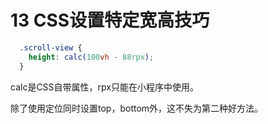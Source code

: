 # 13 CSS设置特定宽高技巧

```css
  .scroll-view {
    height: calc(100vh - 88rpx);
  }
```

calc是CSS自带属性，rpx只能在小程序中使用。

除了使用定位同时设置top，bottom外，这不失为第二种好方法。